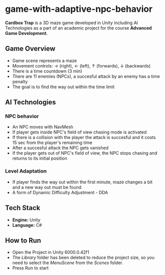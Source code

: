 # game-with-adaptive-npc-behavior
**Cardbox Trap** is a 3D maze game developed in Unity including AI Technologies as a part of an academic project for the course **Advanced Game Development**.

## Game Overview
- Game scene represents a maze
- Movement controls: → (right), ← (left), ↑ (forwards), ↓ (backwards)
- There is a time countdown (3 min)
- There are 11 enemies (NPCs), a succesful attack by an enemy has a time penalty
- The goal is to find the way out within the time limit 

## AI Technologies
### NPC behavior
- An NPC moves with NavMesh
- If player gets inside NPC's field of view chasing mode is activated
- If there is a collision with the player the attack is succesful and it costs 15 sec from the player's remaining time
- After a succesful attack the NPC gets vanished
- If the player gets out of NPC's field of view, the NPC stops chasing and returns to its initial position

### Level Adaptation
- If player finds the way out within the first minute, maze changes a bit and a new way out must be found
- A form of Dynamic Difficulty Adjustment - DDA

## Tech Stack
- **Engine:** Unity
- **Language:** C#

## How to Run
- Open the Project in Unity 6000.0.42f1
- The *Library* folder has been deleted to reduce the project size, so you need to select the *MenuScene* from the *Scenes* folder.
- Press Run to start 
